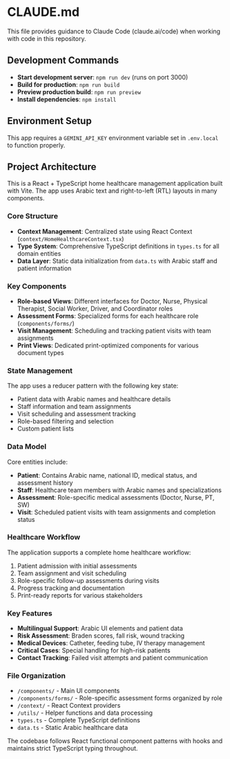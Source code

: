 # CLAUDE.md

This file provides guidance to Claude Code (claude.ai/code) when working with code in this repository.

## Development Commands

- **Start development server**: `npm run dev` (runs on port 3000)
- **Build for production**: `npm run build`
- **Preview production build**: `npm run preview`
- **Install dependencies**: `npm install`

## Environment Setup

This app requires a `GEMINI_API_KEY` environment variable set in `.env.local` to function properly.

## Project Architecture

This is a React + TypeScript home healthcare management application built with Vite. The app uses Arabic text and right-to-left (RTL) layouts in many components.

### Core Structure

- **Context Management**: Centralized state using React Context (`context/HomeHealthcareContext.tsx`)
- **Type System**: Comprehensive TypeScript definitions in `types.ts` for all domain entities
- **Data Layer**: Static data initialization from `data.ts` with Arabic staff and patient information

### Key Components

- **Role-based Views**: Different interfaces for Doctor, Nurse, Physical Therapist, Social Worker, Driver, and Coordinator roles
- **Assessment Forms**: Specialized forms for each healthcare role (`components/forms/`)
- **Visit Management**: Scheduling and tracking patient visits with team assignments
- **Print Views**: Dedicated print-optimized components for various document types

### State Management

The app uses a reducer pattern with the following key state:
- Patient data with Arabic names and healthcare details
- Staff information and team assignments
- Visit scheduling and assessment tracking
- Role-based filtering and selection
- Custom patient lists

### Data Model

Core entities include:
- **Patient**: Contains Arabic name, national ID, medical status, and assessment history
- **Staff**: Healthcare team members with Arabic names and specializations
- **Assessment**: Role-specific medical assessments (Doctor, Nurse, PT, SW)
- **Visit**: Scheduled patient visits with team assignments and completion status

### Healthcare Workflow

The application supports a complete home healthcare workflow:
1. Patient admission with initial assessments
2. Team assignment and visit scheduling
3. Role-specific follow-up assessments during visits
4. Progress tracking and documentation
5. Print-ready reports for various stakeholders

### Key Features

- **Multilingual Support**: Arabic UI elements and patient data
- **Risk Assessment**: Braden scores, fall risk, wound tracking
- **Medical Devices**: Catheter, feeding tube, IV therapy management
- **Critical Cases**: Special handling for high-risk patients
- **Contact Tracking**: Failed visit attempts and patient communication

### File Organization

- `/components/` - Main UI components
- `/components/forms/` - Role-specific assessment forms organized by role
- `/context/` - React Context providers
- `/utils/` - Helper functions and data processing
- `types.ts` - Complete TypeScript definitions
- `data.ts` - Static Arabic healthcare data

The codebase follows React functional component patterns with hooks and maintains strict TypeScript typing throughout.